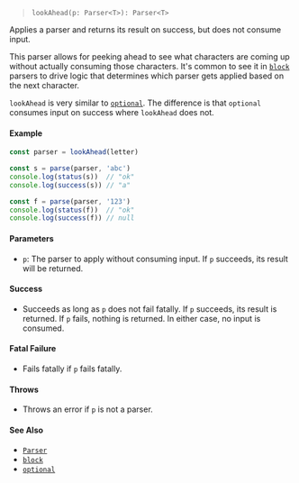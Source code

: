 <!--
 Copyright (c) 2020 Thomas J. Otterson
 
 This software is released under the MIT License.
 https://opensource.org/licenses/MIT
-->

> `lookAhead(p: Parser<T>): Parser<T>`

Applies a parser and returns its result on success, but does not consume input.

This parser allows for peeking ahead to see what characters are coming up without actually consuming those characters. It's common to see it in [`block`](block.md) parsers to drive logic that determines which parser gets applied based on the next character.

`lookAhead` is very similar to [`optional`](optional.md). The difference is that `optional` consumes input on success where `lookAhead` does not.

#### Example

```javascript
const parser = lookAhead(letter)

const s = parse(parser, 'abc')
console.log(status(s))  // "ok"
console.log(success(s)) // "a"

const f = parse(parser, '123')
console.log(status(f))  // "ok"
console.log(success(f)) // null
```

#### Parameters

* `p`: The parser to apply without consuming input. If `p` succeeds, its result will be returned.

#### Success

* Succeeds as long as `p` does not fail fatally. If `p` succeeds, its result is returned. If `p` fails, nothing is returned. In either case, no input is consumed.

#### Fatal Failure

* Fails fatally if `p` fails fatally.

#### Throws

* Throws an error if `p` is not a parser.

#### See Also

* [`Parser`](../types/parser.md)
* [`block`](block.md)
* [`optional`](optional.md)
